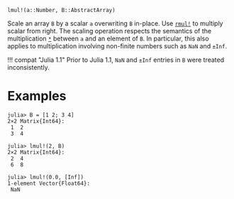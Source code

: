 ```
lmul!(a::Number, B::AbstractArray)
```

Scale an array `B` by a scalar `a` overwriting `B` in-place.  Use [`rmul!`](@ref) to multiply scalar from right.  The scaling operation respects the semantics of the multiplication [`*`](@ref) between `a` and an element of `B`.  In particular, this also applies to multiplication involving non-finite numbers such as `NaN` and `±Inf`.

!!! compat "Julia 1.1"
    Prior to Julia 1.1, `NaN` and `±Inf` entries in `B` were treated inconsistently.


# Examples

```jldoctest
julia> B = [1 2; 3 4]
2×2 Matrix{Int64}:
 1  2
 3  4

julia> lmul!(2, B)
2×2 Matrix{Int64}:
 2  4
 6  8

julia> lmul!(0.0, [Inf])
1-element Vector{Float64}:
 NaN
```
